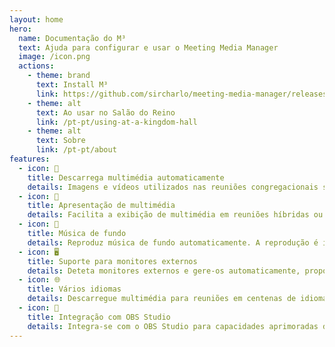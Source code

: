```yaml
---
layout: home
hero:
  name: Documentação do M³
  text: Ajuda para configurar e usar o Meeting Media Manager
  image: /icon.png
  actions:
    - theme: brand
      text: Install M³
      link: https://github.com/sircharlo/meeting-media-manager/releases/latest
    - theme: alt
      text: Ao usar no Salão do Reino
      link: /pt-pt/using-at-a-kingdom-hall
    - theme: alt
      text: Sobre
      link: /pt-pt/about
features:
  - icon: 🚀
    title: Descarrega multimédia automaticamente
    details: Imagens e vídeos utilizados nas reuniões congregacionais são descarregados automaticamente em qualquer idioma disponível no JW.org.
  - icon: 🎦
    title: Apresentação de multimédia
    details: Facilita a exibição de multimédia em reuniões híbridas ou presenciais.
  - icon: 🎵
    title: Música de fundo
    details: Reproduz música de fundo automaticamente. A reprodução é interrompida automaticamente antes do início da reunião. A música de fundo pode ser reiniciada com um clique após a reunião terminar.
  - icon: 🖥️
    title: Suporte para monitores externos
    details: Deteta monitores externos e gere-os automaticamente, proporcionando apresentações de multimédia mais fluídas.
  - icon: 🌐
    title: Vários idiomas
    details: Descarregue multimédia para reuniões em centenas de idiomas e utilize a interface do M³ em qualquer uma das várias línguas disponíveis.
  - icon: 🧩
    title: Integração com OBS Studio
    details: Integra-se com o OBS Studio para capacidades aprimoradas de gestão e apresentação de multimédia.
---
```

